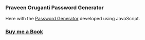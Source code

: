### Praveen Oruganti Password Generator

Here with the [Password Generator](https://praveenoruganti.github.io/praveenorugantitech-vanilla-js/0_Projects/praveenorugantitech-password-generator) developed using JavaScript.

### [Buy me a Book](https://bit.ly/388sUbE)


